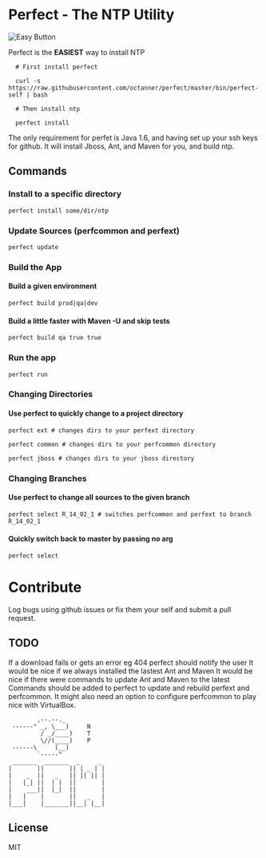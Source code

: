 # Perfect - The NTP Utility

![Easy Button](http://i.imgur.com/1JqfhPh.jpg)

Perfect is the **EASIEST** way to install NTP

```
  # First install perfect

  curl -s https://raw.githubusercontent.com/octanner/perfect/master/bin/perfect-self | bash

  # Then install ntp

  perfect install

```

The only requirement for perfet is Java 1.6, and having set up your ssh keys for github. It will install Jboss, Ant, and Maven for you, and build ntp.

## Commands

### Install to a specific directory

```
perfect install some/dir/ntp
```

### Update Sources (perfcommon and perfext)

```
perfect update
```

### Build the App

#### Build a given environment

```
perfect build prod|qa|dev
```

#### Build a little faster with Maven -U and skip tests

```
perfect build qa true true
```

### Run the app

```
perfect run
```

### Changing Directories

#### Use perfect to quickly change to a project directory

```
perfect ext # changes dirs to your perfext directory
```

```
perfect common # changes dirs to your perfcommon directory
```

```
perfect jboss # changes dirs to your jboss directory
```

### Changing Branches

#### Use perfect to change all sources to the given branch

```
perfect select R_14_02_1 # switches perfcommon and perfext to branch R_14_02_1
```

#### Quickly switch back to master by passing no arg

```
perfect select
```




# Contribute

Log bugs using github issues or fix them your self and submit a pull request.

## TODO
If a download fails or gets an error eg 404 perfect should notify the user
It would be nice if we always installed the lastest Ant and Maven
It would be nice if there were commands to update Ant and Maven to the latest
Commands should be added to perfect to update and rebuild perfext and perfcommon.
It might also need an option to configure perfcommon to play nice with VirtualBox.

```
        ,--.--._
 ------" _, \___)     N
         / _/____)    T
         \//(____)    P
 ------\     (__)
        `-----"
 _______  _______  _     _
|       ||       || | _ | |
|    _  ||   _   || || || |
|   |_| ||  | |  ||       |
|    ___||  |_|  ||       |
|   |    |       ||   _   |
|___|    |_______||__| |__|
```

## License
MIT


